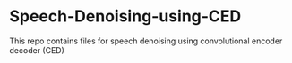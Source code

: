 # Speech-Denoising-using-CED
This repo contains files for speech denoising using convolutional encoder decoder (CED)

